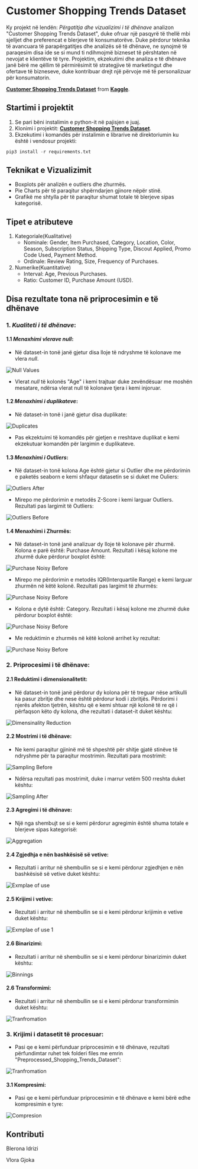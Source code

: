 # Customer Shopping Trends Dataset
Ky projekt në lendën: *Përgatitja dhe vizualizimi i të dhënave* analizon "Customer Shopping Trends Dataset", duke ofruar një pasqyrë të thellë mbi sjelljet dhe preferencat e blerjeve të konsumatorëve. Duke përdorur teknika të avancuara të parapërgatitjes dhe analizës së të dhënave, ne synojmë të paraqesim disa ide se si mund ti ndihmojmë bizneset të përshtaten në nevojat e klientëve të tyre. Projektim, ekzekutimi dhe analiza e të dhënave janë bërë me qëllim të përmirësimit të strategjive të marketingut dhe ofertave të bizneseve, duke kontribuar drejt një përvoje më të personalizuar për konsumatorin.

**[Customer Shopping Trends Dataset](https://www.kaggle.com/datasets/iamsouravbanerjee/customer-shopping-trends-dataset/data)** from **[Kaggle](https://www.kaggle.com)**.

## Startimi i projektit
1. Se pari bëni instalimin e python-it në pajisjen e juaj.
2. Klonimi i projektit:  **[Customer Shopping Trends Dataset](https://github.com/BleronaIdrizi/Customer_Shopping_Trends_Visualization)**.
3. Ekzekutimi i komandës për instalimin e librarive në direktoriumin ku është i vendosur projekti:
```python
pip3 install -r requirements.txt
```

## Teknikat e Vizualizimit
- Boxplots për analizën e outliers dhe zhurmës.
- Pie Charts për të paraqitur shpërndarjen gjinore nëpër stinë.
- Grafikë me shtylla për të paraqitur shumat totale të blerjeve sipas kategorisë.

## Tipet e atributeve
1. Kategoriale(Kualitative)
    - Nominale: Gender, Item Purchased, Category, Location, Color, Season, Subscription Status, Shipping Type, Discout Applied, Promo Code Used, Payment Method.
    - Ordinale: Review Rating, Size, Frequency of Purchases.
2. Numerike(Kuantitative)
    - Interval: Age, Previous Purchases.
    - Ratio: Customer ID, Purchase Amount (USD).

## Disa rezultate tona në priprocesimin e të dhënave
### 1. *Kualiteti i të dhënave*: 
#### 1.1 *Menaxhimi vlerave *null**: 
- Në dataset-in tonë janë gjetur disa lloje të ndryshme të kolonave me vlera *null*.

![Null Values](images/null_values_before.png)
- Vlerat *null* të kolonës "Age" i kemi trajtuar duke zevëndësuar me moshën mesatare, ndërsa vlerat null të kolonave tjera i kemi injoruar.

#### 1.2 *Menaxhimi i duplikateve*: 
- Në dataset-in tonë i janë gjetur disa duplikate:

![Duplicates](images/duplicates.png)
- Pas ekzektuimi të komandës për gjetjen e rreshtave duplikat e kemi ekzekutuar komandën për largimin e duplikateve.

#### 1.3 *Menaxhimi i Outliers*: 
- Në dataset-in tonë kolona Age është gjetur si Outlier dhe me përdorimin e paketës seaborn e kemi shfaqur datasetin se si duket me Ouliers:

![Outliers After](images/outliers_before.png)
- Mirepo me përdorimin e metodës Z-Score i kemi larguar Outliers. Rezultati pas largimit të Outliers:

![Outliers Before](images/outliers_after.png)
#### 1.4 Menaxhimi i Zhurmës: 
- Në dataset-in tonë janë analizuar dy lloje të kolonave për zhurmë. Kolona e parë është: Purchase Amount. Rezultati i kësaj kolone me zhurmë duke përdorur boxplot është: 

![Purchase Noisy Before](images/purchase_noisy_before.png)
- Mirepo me përdorimin e metodës IQR(Interquartile Range) e kemi larguar zhurmën në këtë kolonë. Rezultati pas largimit të zhurmës:

![Purchase Noisy Before](images/purchase_noisy_after.png)

- Kolona e dytë është: Category. Rezultati i kësaj kolone me zhurmë duke përdorur boxplot është: 

![Purchase Noisy Before](images/category_noisy_before.png)

- Me reduktimin e zhurmës në këtë kolonë arrihet ky rezultat:

![Purchase Noisy Before](images/category_noisy_after.png)

### 2. Priprocesimi i të dhënave: 
#### 2.1 Reduktimi i dimensionalitetit: 
- Në dataset-in tonë janë përdorur dy kolona për të treguar nëse artikulli ka pasur zbritje dhe nese është përdorur kodi i zbritjës. Përdorimi i njerës afekton tjetrën, kështu që e kemi shtuar një kolonë të re që i përfaqson këto dy kolona, dhe rezultati i dataset-it duket kështu:

![Dimensinality Reduction](images/dimensinality_reduction.png)

#### 2.2 Mostrimi i të dhënave: 
- Ne kemi paraqitur gjininë më të shpeshtë për shitje gjatë stinëve të ndryshme për ta paraqitur mostrimin. Rezultati para mostrimit:

![Sampling Before](images/sampling_before.png)

- Ndërsa rezultati pas mostrimit, duke i marrur vetëm 500 rreshta duket kështu:

![Sampling After](images/sampling_after.png)

#### 2.3 Agregimi i të dhënave: 
- Një nga shembujt se si e kemi përdorur agregimin është shuma totale e blerjeve sipas kategorisë:

![Aggregation](images/aggregation.png)

#### 2.4 Zgjedhja e nën bashkësisë së vetive: 
- Rezultati i arritur në shembullin se si e kemi përdorur zgjedhjen e nën bashkësisë së vetive duket kështu:

![Exmplae of use](images/example_of_use.png)

#### 2.5 Krijimi i vetive: 
- Rezultati i arritur në shembullin se si e kemi përdorur krijimin e vetive duket kështu:

![Exmplae of use 1](images/example_of_use_1.png)

#### 2.6 Binarizimi: 
- Rezultati i arritur në shembullin se si e kemi përdorur binarizimin duket kështu:

![Binnings](images/binnings.png)

#### 2.6 Transformimi: 
- Rezultati i arritur në shembullin se si e kemi përdorur transformimin duket kështu:

![Tranfromation](images/tranfromation.png)

### 3. Krijimi i datasetit të procesuar: 
- Pasi qe e kemi përfunduar priprocesimin e të dhënave, rezultati përfundimtar ruhet tek folderi files me emrin "Preprocessed_Shopping_Trends_Dataset": 

![Tranfromation](images/preprocessed_df.png)

#### 3.1 Kompresimi: 
- Pasi qe e kemi përfunduar priprocesimin e të dhënave e kemi bërë edhe kompresimin e tyre: 

![Compresion](images/compresion.png)


## Kontributi
Blerona Idrizi

Vlora Gjoka